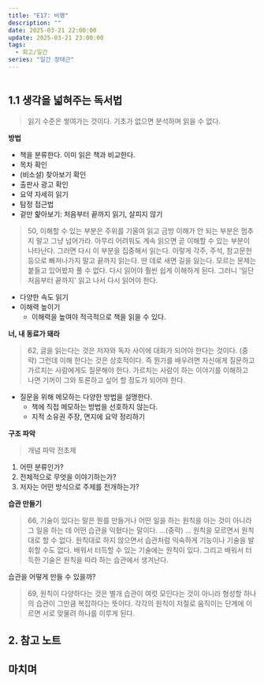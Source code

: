 ```yaml
---
title: "E17: 비행"
description: ""
date: 2025-03-21 22:00:00
update: 2025-03-21 23:00:00
tags:
  - 회고/일간
series: "일간 장태근" 
---
```


![]()

## 1.1 생각을 넓혀주는 독서법

> 읽기 수준은 쌓여가는 것이다. 기초가 없으면 분석하며 읽을 수 없다.

**방법**

- 책을 분류한다. 이미 읽은 책과 비교한다.
- 목차 확인
- (비소설) 찾아보기 확인
- 출판사 광고 확인
- 요약 자세히 읽기
- 탐정 접근법
- 겉만 핥아보기: 처음부터 끝까지 읽기, 살피지 않기

> 50, 이해할 수 있는 부분은 주위를 기울여 읽고 금방 이해가 안 되는 부분은 멈추지 말고 그냥 넘어가라. 아무리 어려워도 계속 읽으면 곧 이해할 수 있는 부분이 나타난다.
> 그러면 다시 이 부분을 집중해서 읽는다. 이렇게 각주, 주석, 참고문헌 등으로 빠져나가지 말고 끝까지 읽는다. 딴 데로 새면 길을 잃는다. 모르는 문제는 붙들고 있어봤자 풀 수 없다.
> 다시 읽어야 훨씬 쉽게 이해하게 된다. 그러니 '일단 처음부터 끝까지' 읽고 나서 다시 읽어야 한다.

- 다양한 속도 읽기
- 이해력 높이기
    - 이해력을 높여야 적극적으로 책을 읽을 수 있다.

**너, 내 동료가 돼라**

> 62, 글을 읽는다는 것은 저자와 독자 사이에 대화가 되어야 한다는 것이다.
> (중략) 그런데 이해 한다는 것은 상호적이다. 즉 뭔가를 배우려면 자신에게 질문하고 가르치는 사람에게도 질문해야 한다. 가르치는 사람이 하는 이야기를 이해하고 나면 기꺼이 그와 토론하고 싶어 할 정도가 되어야
> 한다.

- 질문을 위해 메모하는 다양한 방법을 설명한다.
    - 책에 직접 메모하는 방법을 선호하지 않는다.
    - 지적 소유권 주장, 면지에 요약 정리하기

**구조 파악**

> 개념 파악 전초제

1. 어떤 분류인가?
2. 전체적으로 무엇을 이야기하는가?
3. 저자는 어떤 방식으로 주제를 전개하는가?

**습관 만들기**

> 66, 기술이 있다는 말은 뭔를 만들거나 어떤 일을 하는 원칙을 아는 것이 아니라 그 일을 하는 데 어떤 습관을 익혔다는 말이다.
> ...(중략) ...
> 원칙을 모르면서 원칙대로 할 수 없다. 원칙대로 하지 않으면서 습관처럼 익숙하게 기능이나 기술을 발휘할 수도 없다. 배워서 터득할 수 있는 기술에는 원칙이 있다. 그리고 배워서 터득한 기술은 원칙을 따라 하는
> 습관에서 생겨난다.

습관을 어떻게 만들 수 있을까?

> 69, 원칙이 다양하다는 것은 별개 습관이 여럿 모인다는 것이 아니라 형성할 하나의 습관이 그만큼 복잡하다는 뜻이다. 각각의 원칙이 저절로 움직이는 단계에 이르면 서로 맞물려 하나를 이루게 된다.

## 2. 참고 노트

## 마치며 

